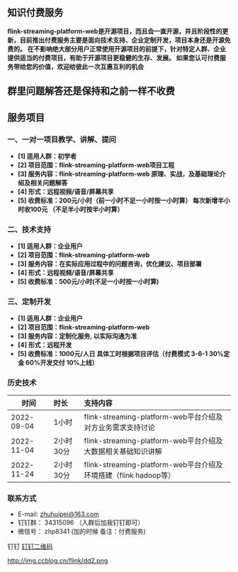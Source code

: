 ## 知识付费服务

   **flink-streaming-platform-web是开源项目，而且会一直开源，并且阶段性的更新，目前推出付费服务主要是面向技术支持、企业定制开发，项目本身还是开源免费的。
   在不影响绝大部分用户正常使用开源项目的前提下，针对特定人群、企业提供适当的付费项目，有助于开源项目更稳健的生存、发展。
   如果您认可付费服务带给您的价值，欢迎给彼此一次互惠互利的机会**

## 群里问题解答还是保持和之前一样不收费
   


## 服务项目

### 一、一对一项目教学、讲解、提问
* **[1] 适用人群：初学者**
* **[2] 项目范围：flink-streaming-platform-web项目工程**
* **[3] 服务内容：flink-streaming-platform-web 原理、实战，及基础理论介绍及相关问题解答**
* **[4] 形式：远程视频/语音/屏幕共享**
* **[5] 收费标准：200元/小时（前一小时不足一小时按一小时算） 每次新增半小时收100元 （不足半小时按半小时算）**


### 二、技术支持
* **[1] 适用人群：企业用户**
* **[2] 项目范围：flink-streaming-platform-web**
* **[3] 服务内容：在实际应用过程中的问题咨询，优化建议、项目部署**
* **[4] 形式：远程视频/语音/屏幕共享**
* **[5] 收费标准：500元/小时(不足一小时按一小时算)**

### 三、定制开发
* **[1] 适用人群：企业用户**
* **[2] 项目范围：flink-streaming-platform-web**
* **[3] 服务内容：定制化服务, 以实际沟通为准**
* **[4] 形式：远程开发**
* **[5] 收费标准：1000元/人日 具体工时根据项目评估（付费模式 3-6-1  30%定金 60%开发交付  10%上线）**



### 历史技术

时间 | 时长| 支持内容
--- | :---  | :---
2022-09-04 | 1小时 | flink-streaming-platform-web平台介绍及对方业务需求支持讨论
2022-11-04 | 2小时30分 | flink-streaming-platform-web平台介绍及大数据相关基础知识讲解
2022-11-24 | 2小时30分 | flink-streaming-platform-web平台介绍及环境搭建（flink hadoop等）

### 联系方式

* E-mail: zhuhuipei@163.com
* 钉钉群： 34315096  （入群后加我钉钉即可）
* 微信号： zhp8341 (加的时候 备注：付费服务)  

钉钉
[钉钉二维码](http://img.ccblog.cn/flink/dd2.png)

http://img.ccblog.cn/flink/dd2.png 
